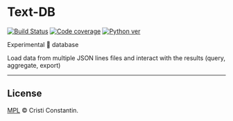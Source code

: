 # Text-DB

  [![Build Status][build-image]][build-url]
  [![Code coverage][cover-image]][cover-url]
  [![Python ver][python-image]][python-url]

Experimental 🧪 database

Load data from multiple JSON lines files and interact with the results (query, aggregate, export)

-----

## License

[MPL](LICENSE) © Cristi Constantin.


[build-image]: https://github.com/croqaz/text-db/workflows/Python/badge.svg
[build-url]: https://github.com/croqaz/text-db/actions
[cover-image]: https://codecov.io/gh/croqaz/text-db/branch/master/graph/badge.svg
[cover-url]: https://codecov.io/gh/croqaz/text-db
[python-image]: https://img.shields.io/badge/Python-3.7-blue.svg
[python-url]: https://python.org
